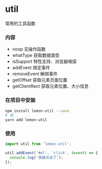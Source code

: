 # util
常用的工具函数

### 内容
  + noop 无操作函数
  + whatType 获取数据类型
  + isSupport 特性支持、浏览器嗅探
  + addEvent 绑定事件
  + removeEvent 解绑事件
  + getOffset 获取元素页面位置
  + getClientRect 获取元素位置、大小信息

### 在项目中安装
```bash
npm install lemon-util --save
# 或
yarn add lemon-util
```

### 使用
```js
import util from 'lemon-util';

util.addEvent('#el', 'click', (event) => {
  console.log('我被点击了');
});
```
